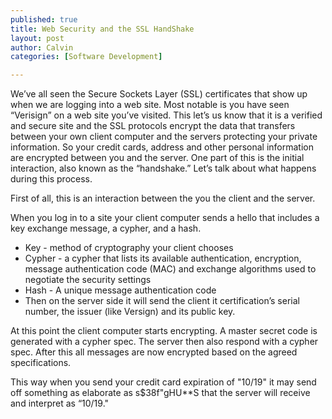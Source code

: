 ```yaml
--- 
published: true
title: Web Security and the SSL HandShake
layout: post
author: Calvin
categories: [Software Development]

---
```



We’ve all seen the Secure Sockets Layer (SSL) certificates that show up when we are logging into a web site. Most notable is you have seen “Verisign” on a web site you’ve visited. This let’s us know that it is a verified and secure site and the SSL protocols encrypt the data that transfers between your own client computer and the servers protecting your private information. So your credit cards, address and other personal information are encrypted between you and the server. One part of this is the initial interaction, also known as the “handshake.” Let’s talk about what happens during this process.

First of all, this is an interaction between the you the client and the server.

When you log in to a site your client computer sends a hello that includes a key exchange message, a cypher, and a hash.

- Key - method of cryptography your client chooses
- Cypher - a cypher that lists its available authentication, encryption, message authentication code (MAC) and exchange algorithms used to negotiate the security settings
- Hash - A unique message authentication code
- Then on the server side it will send the client it certification’s serial number, the issuer (like Versign) and its public key.

At this point the client computer starts encrypting. A master secret code is generated with a cypher spec. The server then also respond with a cypher spec. After this all messages are now encrypted based on the agreed specifications.

This way when you send your credit card expiration of "10/19" it may send off something as elaborate as s$38f"gHU**S that the server will receive and interpret as “10/19."